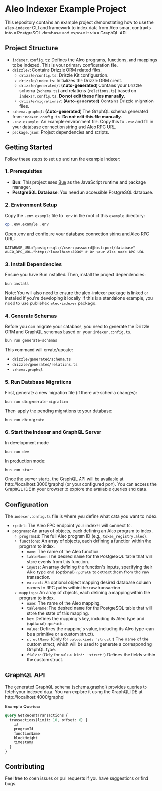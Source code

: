 # Aleo Indexer Example Project

This repository contains an example project demonstrating how to use the `aleo-indexer` CLI and framework to index data from Aleo smart contracts into a PostgreSQL database and expose it via a GraphQL API.

## Project Structure

- `indexer.config.ts`: Defines the Aleo programs, functions, and mappings to be indexed. This is your primary configuration file.
- `drizzle/`: Contains Drizzle ORM related files.
  - `drizzle/config.ts`: Drizzle Kit configuration.
  - `drizzle/index.ts`: Initializes the Drizzle ORM client.
  - `drizzle/generated/`: **(Auto-generated)** Contains your Drizzle schema (`schema.ts`) and relations (`relations.ts`) based on `indexer.config.ts`. **Do not edit these files manually.**
  - `drizzle/migrations/`: **(Auto-generated)** Contains Drizzle migration files.
- `schema.graphql`: **(Auto-generated)** The GraphQL schema generated from `indexer.config.ts`. **Do not edit this file manually.**
- `.env.example`: An example environment file. Copy this to `.env` and fill in your database connection string and Aleo RPC URL.
- `package.json`: Project dependencies and scripts.

## Getting Started

Follow these steps to set up and run the example indexer:

### 1. Prerequisites

- **Bun**: This project uses [Bun](https://bun.sh/) as the JavaScript runtime and package manager.
- **PostgreSQL Database**: You need an accessible PostgreSQL database.

### 2. Environment Setup

Copy the `.env.example` file to `.env` in the root of this `example` directory:
```bash
cp .env.example .env
```

Open .env and configure your database connection string and Aleo RPC URL:
```env
DATABASE_URL="postgresql://user:password@host:port/database"
ALEO_RPC_URL="http://localhost:3030" # Or your Aleo node RPC URL
```

### 3. Install Dependencies

Ensure you have Bun installed. Then, install the project dependencies:
```bash
bun install
```
Note: You will also need to ensure the aleo-indexer package is linked or installed if you're developing it locally. If this is a standalone example, you need to use published `aleo-indexer` package.

### 4. Generate Schemas

Before you can migrate your database, you need to generate the Drizzle ORM and GraphQL schemas based on your `indexer.config.ts`.

```Bash
bun run generate-schemas
```
This command will create/update:

- `drizzle/generated/schema.ts`
- `drizzle/generated/relations.ts`
- `schema.graphql`

### 5. Run Database Migrations

First, generate a new migration file (if there are schema changes):

```Bash
bun run db:generate-migration
```
Then, apply the pending migrations to your database:

```Bash
bun run db:migrate
```

### 6. Start the Indexer and GraphQL Server

In development mode:

```Bash
bun run dev
```
In production mode:

```Bash
bun run start
```

Once the server starts, the GraphQL API will be available at http://localhost:3000/graphql (or your configured port). You can access the GraphQL IDE in your browser to explore the available queries and data.

## Configuration
The `indexer.config.ts` file is where you define what data you want to index.

- `rpcUrl`: The Aleo RPC endpoint your indexer will connect to.
- `programs`: An array of objects, each defining an Aleo program to index.
  - `programId`: The full Aleo program ID (e.g., `token_registry.aleo`).
  - `functions`: An array of objects, each defining a function within the program to index.
    - `name`: The name of the Aleo function.
    - `tableName`: The desired name for the PostgreSQL table that will store events from this function.
    - `inputs`: An array defining the function's inputs, specifying their Aleo type and (optional) `rpcPath` to extract them from the raw transaction.
    - `extract`: An optional object mapping desired database column names to RPC paths within the raw transaction.
  - `mappings`: An array of objects, each defining a mapping within the program to index.
    - `name`: The name of the Aleo mapping.
    - `tableName`: The desired name for the PostgreSQL table that will store the state of this mapping.
    - `key`: Defines the mapping's key, including its Aleo type and (optional) `rpcPath`.
    - `value`: Defines the mapping's value, including its Aleo type (can be a primitive or a custom struct).
    - `structName`: (Only for `value.kind: 'struct'`) The name of the custom struct, which will be used to generate a corresponding GraphQL type.
    - `fields`: (Only for `value.kind: 'struct'`) Defines the fields within the custom struct.

## GraphQL API
The generated GraphQL schema (schema.graphql) provides queries to fetch your indexed data. You can explore it using the GraphQL IDE at http://localhost:4000/graphql.

Example Queries:

```GraphQL
query GetRecentTransactions {
  transactions(limit: 10, offset: 0) {
    id
    programId
    functionName
    blockHeight
    timestamp
  }
}

```

## Contributing
Feel free to open issues or pull requests if you have suggestions or find bugs.